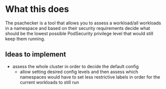 # What this does

The psachecker is a tool that allows you to assess a workload/all workloads in a namespace
and based on their security requirements decide what should be the lowest possible PodSecurity
privilege level that would still keep them running.

## Ideas to implement
- assess the whole cluster in order to decide the default config
    - allow setting desired config levels and then assess which namespaces would have to set
      less restrictive labels in order for the current workloads to still run
